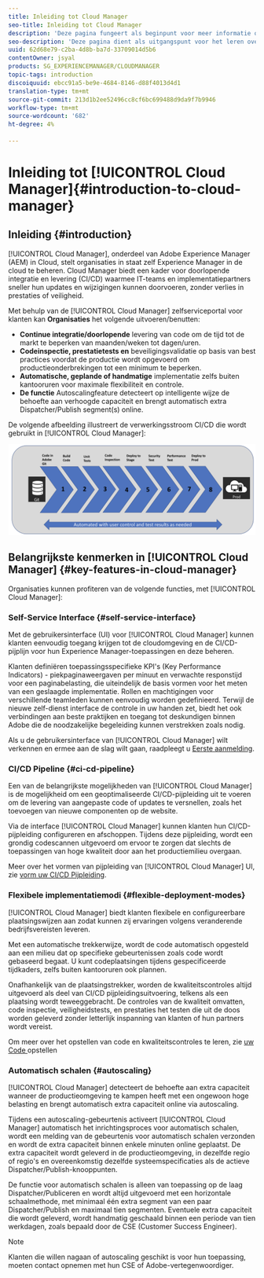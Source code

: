 ```yaml
---
title: Inleiding tot Cloud Manager
seo-title: Inleiding tot Cloud Manager
description: 'Deze pagina fungeert als beginpunt voor meer informatie over Cloud Manager. '
seo-description: 'Deze pagina dient als uitgangspunt voor het leren over Adobe AEM Cloud Manager en benadrukt de voordelen en belangrijkste functies. '
uuid: 62d68e79-c2ba-4d8b-ba7d-33709014d5b6
contentOwner: jsyal
products: SG_EXPERIENCEMANAGER/CLOUDMANAGER
topic-tags: introduction
discoiquuid: ebcc91a5-be9e-4684-8146-d88f4013d4d1
translation-type: tm+mt
source-git-commit: 213d1b2ee52496cc8cf6bc699488d9da9f7b9946
workflow-type: tm+mt
source-wordcount: '682'
ht-degree: 4%

---
```



# Inleiding tot [!UICONTROL Cloud Manager]{#introduction-to-cloud-manager}

## Inleiding {#introduction}

[!UICONTROL Cloud Manager], onderdeel van Adobe Experience Manager (AEM) in Cloud, stelt organisaties in staat zelf Experience Manager in de cloud te beheren. Cloud Manager biedt een kader voor doorlopende integratie en levering (CI/CD) waarmee IT-teams en implementatiepartners sneller hun updates en wijzigingen kunnen doorvoeren, zonder verlies in prestaties of veiligheid.

Met behulp van de [!UICONTROL Cloud Manager] zelfserviceportal voor klanten kan **Organisaties** het volgende uitvoeren/benutten:

* **Continue integratie/doorlopende** levering van code om de tijd tot de markt te beperken van maanden/weken tot dagen/uren.
* **Codeinspectie, prestatietests en** beveiligingsvalidatie op basis van best practices voordat de productie wordt opgevoerd om productieonderbrekingen tot een minimum te beperken.
* **Automatische, geplande of handmatige** implementatie zelfs buiten kantooruren voor maximale flexibiliteit en controle.
* **De functie** Autoscalingfeature detecteert op intelligente wijze de behoefte aan verhoogde capaciteit en brengt automatisch extra Dispatcher/Publish segment(s) online.

De volgende afbeelding illustreert de verwerkingsstroom CI/CD die wordt gebruikt in [!UICONTROL Cloud Manager]:

![](assets/screen_shot_2018-05-12at73843pm.png)

## Belangrijkste kenmerken in [!UICONTROL Cloud Manager] {#key-features-in-cloud-manager}

Organisaties kunnen profiteren van de volgende functies, met [!UICONTROL Cloud Manager]:

### Self-Service Interface {#self-service-interface}

Met de gebruikersinterface (UI) voor [!UICONTROL Cloud Manager] kunnen klanten eenvoudig toegang krijgen tot de cloudomgeving en de CI/CD-pijplijn voor hun Experience Manager-toepassingen en deze beheren.

Klanten definiëren toepassingsspecifieke KPI&#39;s (Key Performance Indicators) - piekpaginaweergaven per minuut en verwachte responstijd voor een paginabelasting, die uiteindelijk de basis vormen voor het meten van een geslaagde implementatie. Rollen en machtigingen voor verschillende teamleden kunnen eenvoudig worden gedefinieerd. Terwijl de nieuwe zelf-dienst interface de controle in uw handen zet, biedt het ook verbindingen aan beste praktijken en toegang tot deskundigen binnen Adobe die de noodzakelijke begeleiding kunnen verstrekken zoals nodig.

Als u de gebruikersinterface van [!UICONTROL Cloud Manager] wilt verkennen en ermee aan de slag wilt gaan, raadpleegt u [Eerste aanmelding](https://helpx.adobe.com/experience-manager/cloud-manager/using/first-time-login.html).

### CI/CD Pipeline {#ci-cd-pipeline}

Een van de belangrijkste mogelijkheden van [!UICONTROL Cloud Manager] is de mogelijkheid om een geoptimaliseerde CI/CD-pijpleiding uit te voeren om de levering van aangepaste code of updates te versnellen, zoals het toevoegen van nieuwe componenten op de website.

Via de interface [!UICONTROL Cloud Manager] kunnen klanten hun CI/CD-pijpleiding configureren en afschoppen. Tijdens deze pijpleiding, wordt een grondig codescannen uitgevoerd om ervoor te zorgen dat slechts de toepassingen van hoge kwaliteit door aan het productiemilieu overgaan.

Meer over het vormen van pijpleiding van [!UICONTROL Cloud Manager] UI, zie [vorm uw CI/CD Pijpleiding](https://helpx.adobe.com/experience-manager/cloud-manager/using/configuring-pipeline.html).

### Flexibele implementatiemodi {#flexible-deployment-modes}

[!UICONTROL Cloud Manager] biedt klanten flexibele en configureerbare plaatsingswijzen aan zodat kunnen zij ervaringen volgens veranderende bedrijfsvereisten leveren.

Met een automatische trekkerwijze, wordt de code automatisch opgesteld aan een milieu dat op specifieke gebeurtenissen zoals code wordt gebaseerd begaat. U kunt codeplaatsingen tijdens gespecificeerde tijdkaders, zelfs buiten kantooruren ook plannen.

Onafhankelijk van de plaatsingstrekker, worden de kwaliteitscontroles altijd uitgevoerd als deel van CI/CD pijpleidingsuitvoering, telkens als een plaatsing wordt teweeggebracht. De controles van de kwaliteit omvatten, code inspectie, veiligheidstests, en prestaties het testen die uit de doos worden geleverd zonder letterlijk inspanning van klanten of hun partners wordt vereist.

Om meer over het opstellen van code en kwaliteitscontroles te leren, zie [uw Code ](deploying-code.md) opstellen

### Automatisch schalen {#autoscaling}

[!UICONTROL Cloud Manager] detecteert de behoefte aan extra capaciteit wanneer de productieomgeving te kampen heeft met een ongewoon hoge belasting en brengt automatisch extra capaciteit online via autoscaling.

Tijdens een autoscaling-gebeurtenis activeert [!UICONTROL Cloud Manager] automatisch het inrichtingsproces voor automatisch schalen, wordt een melding van de gebeurtenis voor automatisch schalen verzonden en wordt de extra capaciteit binnen enkele minuten online geplaatst. De extra capaciteit wordt geleverd in de productieomgeving, in dezelfde regio of regio&#39;s en overeenkomstig dezelfde systeemspecificaties als de actieve Dispatcher/Publish-knooppunten.

De functie voor automatisch schalen is alleen van toepassing op de laag Dispatcher/Publiceren en wordt altijd uitgevoerd met een horizontale schaalmethode, met minimaal één extra segment van een paar Dispatcher/Publish en maximaal tien segmenten. Eventuele extra capaciteit die wordt geleverd, wordt handmatig geschaald binnen een periode van tien werkdagen, zoals bepaald door de CSE (Customer Success Engineer).

>[!NOTE]
>Klanten die willen nagaan of autoscaling geschikt is voor hun toepassing, moeten contact opnemen met hun CSE of Adobe-vertegenwoordiger.
